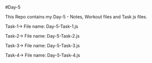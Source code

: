 #Day-5

This Repo contains my Day-5 - Notes, Workout files and Task js files.

Task-1-> 
File name: Day-5-Task-1.js

Task-2-> 
File name: Day-5-Task-2.js

Task-3-> 
File name: Day-5-Task-3.js

Task-4-> 
File name: Day-5-Task-4.js
